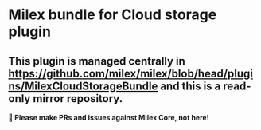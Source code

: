 # Milex bundle for Cloud storage plugin

## This plugin is managed centrally in https://github.com/milex/milex/blob/head/plugins/MilexCloudStorageBundle and this is a read-only mirror repository.

**📣 Please make PRs and issues against Milex Core, not here!**
